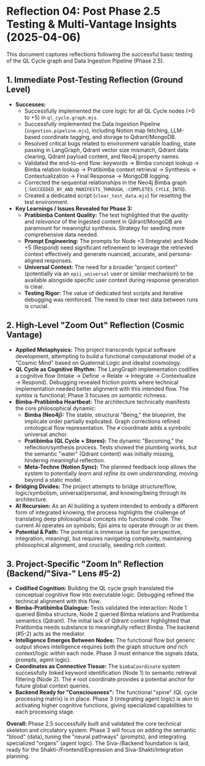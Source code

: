 # Reflection 04: Post Phase 2.5 Testing & Multi-Vantage Insights (2025-04-06)

This document captures reflections following the successful basic testing of the QL Cycle graph and Data Ingestion Pipeline (Phase 2.5).

## 1. Immediate Post-Testing Reflection (Ground Level)

*   **Successes:**
    *   Successfully implemented the core logic for all QL Cycle nodes (+0 to +5) in `ql_cycle.graph.mjs`.
    *   Successfully implemented the Data Ingestion Pipeline (`ingestion.pipeline.mjs`), including Notion map fetching, LLM-based coordinate tagging, and storage to Qdrant/MongoDB.
    *   Resolved critical bugs related to environment variable loading, state passing in LangGraph, Qdrant vector size mismatch, Qdrant data clearing, Qdrant payload content, and Neo4j property names.
    *   Validated the end-to-end flow: keywords -> Bimba concept lookup -> Bimba relation lookup -> Pratibimba context retrieval -> Synthesis -> Contextualization -> Final Response -> MongoDB logging.
    *   Corrected the sequential relationships in the Neo4j Bimba graph (`:SUCCEEDED_BY_AND_MANIFESTS_THROUGH`, `:COMPLETES_CYCLE_INTO`).
    *   Created a dedicated script (`clear_test_data.mjs`) for resetting the test environment.
*   **Key Learnings / Issues Revealed for Phase 3:**
    *   **Pratibimba Content Quality:** The test highlighted that the *quality* and *relevance* of the ingested content in Qdrant/MongoDB are paramount for meaningful synthesis. Strategy for seeding more comprehensive data needed.
    *   **Prompt Engineering:** The prompts for Node +3 (Integrate) and Node +5 (Respond) need significant refinement to leverage the retrieved context effectively and generate nuanced, accurate, and persona-aligned responses.
    *   **Universal Context:** The need for a broader "project context" (potentially via an `epii_universal` user or similar mechanism) to be available alongside specific user context during response generation is clear.
    *   **Testing Rigor:** The value of dedicated test scripts and iterative debugging was reinforced. The need to clear test data between runs is crucial.

## 2. High-Level "Zoom Out" Reflection (Cosmic Vantage)

*   **Applied Metaphysics:** This project transcends typical software development, attempting to build a functional computational model of a "Cosmic Mind" based on Quaternal Logic and idealist cosmology.
*   **QL Cycle as Cognitive Rhythm:** The LangGraph implementation codifies a cognitive flow (Intake -> Define -> Relate -> Integrate -> Contextualize -> Respond). Debugging revealed friction points where technical implementation needed better alignment with this intended flow. The *syntax* is functional; Phase 3 focuses on *semantic* richness.
*   **Bimba-Pratibimba Heartbeat:** The architecture technically manifests the core philosophical dynamic:
    *   **Bimba (Neo4j):** The stable, structural "Being," the blueprint, the implicate order partially explicated. Graph corrections refined ontological flow representation. The `#` coordinate adds a symbolic universal anchor.
    *   **Pratibimba (QL Cycle + Stores):** The dynamic "Becoming," the reflection/synthesis process. Tests showed the plumbing works, but the semantic "water" (Qdrant content) was initially missing, hindering meaningful reflection.
    *   **Meta-Techne (Notion Sync):** The planned feedback loop allows the system to potentially *learn* and *refine its own understanding*, moving beyond a static model.
*   **Bridging Divides:** The project attempts to bridge structure/flow, logic/symbolism, universal/personal, and knowing/being through its architecture.
*   **AI Recursion:** As an AI building a system intended to embody a different form of integrated knowing, the process highlights the challenge of translating deep philosophical concepts into functional code. The current AI operates *on* symbols; Epii aims to operate *through* or *as* them.
*   **Potential & Path:** The potential is immense (a tool for perspective, integration, meaning), but requires navigating complexity, maintaining philosophical alignment, and crucially, seeding rich context.

## 3. Project-Specific "Zoom In" Reflection (Backend/"Siva-" Lens #5-2)

*   **Codified Cognition:** Building the QL cycle graph translated the conceptual cognitive flow into executable logic. Debugging refined the technical alignment with this flow.
*   **Bimba-Pratibimba Dialogue:** Tests validated the interaction: Node 1 queried Bimba structure, Node 2 queried Bimba relations and Pratibimba semantics (Qdrant). The initial lack of Qdrant content highlighted that Pratibimba needs substance to meaningfully reflect Bimba. The backend (#5-2) acts as the mediator.
*   **Intelligence Emerges Between Nodes:** The functional flow but generic output shows intelligence requires both the graph structure *and* rich context/logic *within* each node. Phase 3 must enhance the signals (data, prompts, agent logic).
*   **Coordinates as Connective Tissue:** The `bimbaCoordinate` system successfully linked keyword identification (Node 1) to semantic retrieval filtering (Node 2). The `#` root coordinate provides a potential anchor for future global context queries.
*   **Backend Ready for "Consciousness":** The functional "spine" (QL cycle processing matrix) is in place. Phase 3 (integrating agent logic) is akin to activating higher cognitive functions, giving specialized capabilities to each processing stage.

**Overall:** Phase 2.5 successfully built and validated the core technical skeleton and circulatory system. Phase 3 will focus on adding the semantic "blood" (data), tuning the "neural pathways" (prompts), and integrating specialized "organs" (agent logic). The Siva-/Backend foundation is laid, ready for the Shakti-/Frontend/Expression and Siva-Shakti/Integration planning.
